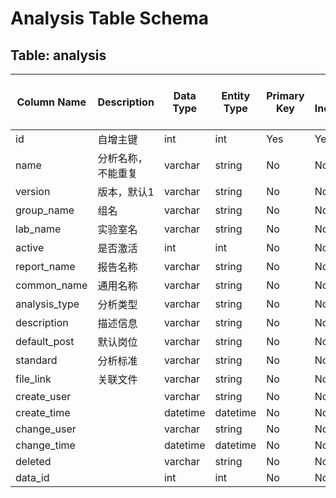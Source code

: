 # Analysis Table Schema

## Table: analysis

| Column Name   | Description           | Data Type | Entity Type | Primary Key | Auto Increment | Nullable | Length | Precision | Default Value | Character Set | Collation        | Key Length | Key Order | Update with Current Timestamp | Binary | Unsigned | Zero Fill |
|---------------|-----------------------|-----------|-------------|-------------|----------------|----------|--------|-----------|---------------|---------------|------------------|------------|-----------|-------------------------------|--------|----------|-----------|
| id            | 自增主键              | int       | int         | Yes         | Yes            | No       | 11     |           |               |               |                  | 0          | ASC       | false                         | false  | false    | false     |
| name          | 分析名称，不能重复    | varchar   | string      | No          | No             | Yes      | 255    |           | NULL          | utf8          | utf8_general_ci  |            |           | false                         | false  | false    | false     |
| version       | 版本，默认1           | varchar   | string      | No          | No             | Yes      | 255    |           | NULL          | utf8          | utf8_general_ci  |            |           | false                         | false  | false    | false     |
| group_name    | 组名                  | varchar   | string      | No          | No             | Yes      | 255    |           | NULL          | utf8          | utf8_general_ci  |            |           | false                         | false  | false    | false     |
| lab_name      | 实验室名              | varchar   | string      | No          | No             | Yes      | 255    |           | NULL          | utf8          | utf8_general_ci  |            |           | false                         | false  | false    | false     |
| active        | 是否激活              | int       | int         | No          | No             | No       | 11     |           |               |               |                  |            |           | false                         | false  | false    | false     |
| report_name   | 报告名称              | varchar   | string      | No          | No             | Yes      | 255    |           | NULL          | utf8          | utf8_general_ci  |            |           | false                         | false  | false    | false     |
| common_name   | 通用名称              | varchar   | string      | No          | No             | Yes      | 255    |           | NULL          | utf8          | utf8_general_ci  |            |           | false                         | false  | false    | false     |
| analysis_type | 分析类型              | varchar   | string      | No          | No             | Yes      | 255    |           | NULL          | utf8          | utf8_general_ci  |            |           | false                         | false  | false    | false     |
| description   | 描述信息              | varchar   | string      | No          | No             | Yes      | 255    |           | NULL          | utf8          | utf8_general_ci  |            |           | false                         | false  | false    | false     |
| default_post  | 默认岗位              | varchar   | string      | No          | No             | Yes      | 255    |           | NULL          | utf8          | utf8_general_ci  |            |           | false                         | false  | false    | false     |
| standard      | 分析标准              | varchar   | string      | No          | No             | Yes      | 255    |           | NULL          | utf8          | utf8_general_ci  |            |           | false                         | false  | false    | false     |
| file_link     | 关联文件              | varchar   | string      | No          | No             | Yes      | 255    |           | NULL          | utf8          | utf8_general_ci  |            |           | false                         | false  | false    | false     |
| create_user   |                       | varchar   | string      | No          | No             | Yes      | 255    |           | NULL          | utf8          | utf8_general_ci  |            |           | false                         | false  | false    | false     |
| create_time   |                       | datetime  | datetime    | No          | No             | Yes      |        |           | NULL          |               |                  |            |           | false                         | false  | false    | false     |
| change_user   |                       | varchar   | string      | No          | No             | Yes      | 255    |           | NULL          | utf8          | utf8_general_ci  |            |           | false                         | false  | false    | false     |
| change_time   |                       | datetime  | datetime    | No          | No             | Yes      |        |           | NULL          |               |                  |            |           | false                         | false  | false    | false     |
| deleted       |                       | varchar   | string      | No          | No             | Yes      | 255    |           | NULL          | utf8          | utf8_general_ci  |            |           | false                         | false  | false    | false     |
| data_id       |                       | int       | int         | No          | No             | Yes      | 11     |           | NULL          |               |                  |            |           | false                         | false  | false    | false     |
